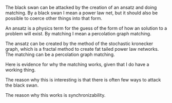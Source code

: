 The black swan can be attacked by the creation of an ansatz and doing matching. By a black swan I mean a power law net, but it should also be possible to coerce other things into that form.

An ansatz is a physics term for the guess of the form of how an solution to a problem will exist. By matching I mean a percolation graph matching.

The ansatz can be created by the method of the stochastic kronecker graph, which is a fractal method to create fat tailed power law networks. The matching can be a percolation graph matching.

Here is evidence for why the matching works, given that I do have a working thing.

The reason why this is interesting is that there is often few ways to attack the black swan.

The reason why this works is synchronizability.
